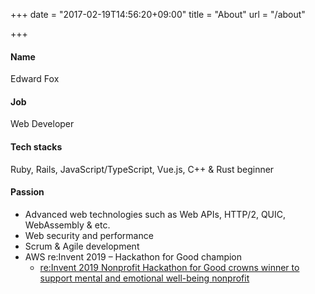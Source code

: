 +++
date = "2017-02-19T14:56:20+09:00"
title = "About"
url = "/about"

+++

#### Name

Edward Fox

#### Job

Web Developer

#### Tech stacks

Ruby, Rails, JavaScript/TypeScript, Vue.js, C++ & Rust beginner

#### Passion

- Advanced web technologies such as Web APIs, HTTP/2, QUIC, WebAssembly & etc.
- Web security and performance
- Scrum & Agile development
- AWS re:Invent 2019 – Hackathon for Good champion
  - [re:Invent 2019 Nonprofit Hackathon for Good crowns winner to support mental and emotional well-being nonprofit](https://aws.amazon.com/blogs/publicsector/reinvent-2019-nonprofit-hackathon-for-good-crowns-winner-to-support-mental-and-emotional-well-being-nonprofit/)
